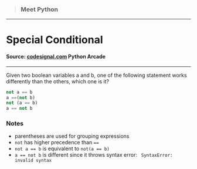> ### Meet Python

---

# Special Conditional

#### Source: [codesignal.com](https://codesignal.com/) Python Arcade

---

Given two boolean variables a and b, one of the following statement works differently than the others, which one is it?

```python
not a == b
a ==(not b)
not (a == b)
a == not b
```

### Notes

- parentheses are used for grouping expressions
- `not` has higher precedence than `==`
- `not a == b` is equivalent to `not(a == b)`
- `a == not b` is different since it throws syntax error: ` SyntaxError: invalid syntax`
